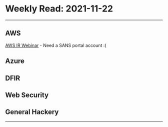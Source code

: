 # Weekly Read: 2021-11-22
----

## AWS

[AWS IR Webinar](https://www.sans.org/webcasts/tech-tuesday-workshop-cloud-attacks-incident-response/) - Need a SANS portal account :(

## Azure



## DFIR



## Web Security



## General Hackery





----
